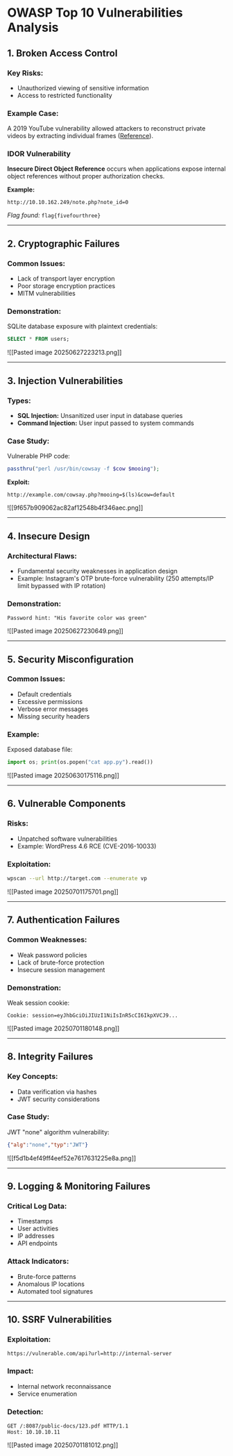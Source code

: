 # OWASP Top 10 Vulnerabilities Analysis

## 1. Broken Access Control

### Key Risks:
- Unauthorized viewing of sensitive information
- Access to restricted functionality

### Example Case:
A 2019 YouTube vulnerability allowed attackers to reconstruct private videos by extracting individual frames ([Reference](https://bugs.xdavidhu.me/google/2021/01/11/stealing-your-private-videos-one-frame-at-a-time/)).

### IDOR Vulnerability
**Insecure Direct Object Reference** occurs when applications expose internal object references without proper authorization checks.

**Example:**
```http
http://10.10.162.249/note.php?note_id=0
```
*Flag found:* `flag{fivefourthree}`

---

## 2. Cryptographic Failures

### Common Issues:
- Lack of transport layer encryption
- Poor storage encryption practices
- MITM vulnerabilities

### Demonstration:
SQLite database exposure with plaintext credentials:
```sql
SELECT * FROM users;
```
![[Pasted image 20250627223213.png]]

---

## 3. Injection Vulnerabilities

### Types:
- **SQL Injection:** Unsanitized user input in database queries
- **Command Injection:** User input passed to system commands

### Case Study:
Vulnerable PHP code:
```php
passthru("perl /usr/bin/cowsay -f $cow $mooing");
```

**Exploit:**
```http
http://example.com/cowsay.php?mooing=$(ls)&cow=default
```
![[9f657b909062ac82af12548b4f346aec.png]]

---

## 4. Insecure Design

### Architectural Flaws:
- Fundamental security weaknesses in application design
- Example: Instagram's OTP brute-force vulnerability (250 attempts/IP limit bypassed with IP rotation)

### Demonstration:
```text
Password hint: "His favorite color was green"
```
![[Pasted image 20250627230649.png]]

---

## 5. Security Misconfiguration

### Common Issues:
- Default credentials
- Excessive permissions
- Verbose error messages
- Missing security headers

### Example:
Exposed database file:
```python
import os; print(os.popen("cat app.py").read())
```
![[Pasted image 20250630175116.png]]

---

## 6. Vulnerable Components

### Risks:
- Unpatched software vulnerabilities
- Example: WordPress 4.6 RCE (CVE-2016-10033)

### Exploitation:
```bash
wpscan --url http://target.com --enumerate vp
```
![[Pasted image 20250701175701.png]]

---

## 7. Authentication Failures

### Common Weaknesses:
- Weak password policies
- Lack of brute-force protection
- Insecure session management

### Demonstration:
Weak session cookie:
```http
Cookie: session=eyJhbGciOiJIUzI1NiIsInR5cCI6IkpXVCJ9...
```
![[Pasted image 20250701180148.png]]

---

## 8. Integrity Failures

### Key Concepts:
- Data verification via hashes
- JWT security considerations

### Case Study:
JWT "none" algorithm vulnerability:
```json
{"alg":"none","typ":"JWT"}
```
![[f5d1b4ef49ff4eef52e7617631225e8a.png]]

---

## 9. Logging & Monitoring Failures

### Critical Log Data:
- Timestamps
- User activities
- IP addresses
- API endpoints

### Attack Indicators:
- Brute-force patterns
- Anomalous IP locations
- Automated tool signatures

---

## 10. SSRF Vulnerabilities

### Exploitation:
```http
https://vulnerable.com/api?url=http://internal-server
```

### Impact:
- Internal network reconnaissance
- Service enumeration

### Detection:
```text
GET /:8087/public-docs/123.pdf HTTP/1.1
Host: 10.10.10.11
```
![[Pasted image 20250701181012.png]]
